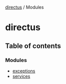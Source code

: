[directus](README.md) / Modules

# directus

## Table of contents

### Modules

- [exceptions](modules/exceptions.md)
- [services](modules/services.md)
